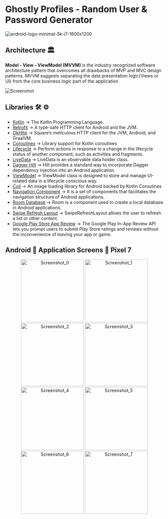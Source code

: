 # Ghostly Profiles - Random User & Password Generator



![android-logo-minimal-5k-i7-1600x1200](https://user-images.githubusercontent.com/55163968/236510652-6be8fee4-d4ff-4286-b519-66a72f6f928a.png)</br>


## Architecture 🏛

**Model - View - ViewModel (MVVM)** is the industry recognized software architecture pattern that overcomes all drawbacks of MVP and MVC design patterns. MVVM suggests separating the data presentation logic(Views or UI) from the core business logic part of the application

![Screenshot](https://miro.medium.com/v2/resize:fit:1100/format:webp/1*fEmAkjzVfRDLpHWEr4Tepg.png)


## Libraries 🛠 ⚙️
- [Kotlin](https://github.com/JetBrains/kotlin) -> The Kotlin Programming Language.
- [Retrofit](https://github.com/square/retrofit) -> A type-safe HTTP client for Android and the JVM.
- [OkHttp](https://github.com/square/okhttp) -> Square’s meticulous HTTP client for the JVM, Android, and GraalVM.
- [Coroutines](https://github.com/Kotlin/kotlinx.coroutines) -> Library support for Kotlin coroutines
- [Lifecycle](https://developer.android.com/jetpack/androidx/releases/lifecycle) -> Perform actions in response to a change in the lifecycle status of another component, such as activities and fragments.
- [LiveData](https://developer.android.com/topic/libraries/architecture/livedata) -> LiveData is an observable data holder class.
- [Dagger Hilt](https://developer.android.com/training/dependency-injection/hilt-android) -> Hilt provides a standard way to incorporate Dagger dependency injection into an Android application.
- [ViewModel](https://developer.android.com/topic/libraries/architecture/viewmodel) -> ViewModel class is designed to store and manage UI-related data in a lifecycle conscious way.
- [Coil](https://coil-kt.github.io/coil) -> An image loading library for Android backed by Kotlin Coroutines
- [Navigation Component](https://developer.android.com/guide/navigation/navigation-getting-started) -> It is a set of components that facilitates the navigation structure of Android applications.
- [Room Database](https://developer.android.com/training/data-storage/room) -> Room is a component used to create a local database in Android applications.
- [Swipe Refresh Layout](https://developer.android.com/jetpack/androidx/releases/swiperefreshlayout) -> SwipeRefreshLayout allows the user to refresh a list or other content.
- [Google Play Store App Review](https://developer.android.com/guide/playcore/in-app-review) -> The Google Play In-App Review API lets you prompt users to submit Play Store ratings and reviews without the inconvenience of leaving your app or game.

## Android 📱 Application Screens 📸 Pixel 7

<p align="center">
  <img src="https://github.com/harunuyan/GhostlyProfiles/assets/55163968/182d622e-8017-4b40-9569-8945dfad519e" alt="Screenshot_0" width="200">
  <img src="https://github.com/harunuyan/GhostlyProfiles/assets/55163968/734f6147-fb7a-42c7-a85e-1c0992219eeb" alt="Screenshot_1" width="200">
  <img src="https://github.com/harunuyan/GhostlyProfiles/assets/55163968/7301be5a-db53-4b08-a990-3e33ac08cf5e" alt="Screenshot_2" width="200">
  <img src="https://github.com/harunuyan/GhostlyProfiles/assets/55163968/97914fe8-08b8-4a50-a69e-4a00bf794857" alt="Screenshot_3" width="200">
  <img src="https://github.com/harunuyan/GhostlyProfiles/assets/55163968/e71e770f-9df0-4abe-947b-4022263a22ec" alt="Screenshot_4" width="200">
  <img src="https://github.com/harunuyan/GhostlyProfiles/assets/55163968/23bc62b1-4554-4b82-97ed-1c671eba5996" alt="Screenshot_5" width="200">
  <img src="https://github.com/harunuyan/GhostlyProfiles/assets/55163968/407ab276-0c23-4027-9cdb-adce0db251eb" alt="Screenshot_6" width="200">
  <img src="https://github.com/harunuyan/GhostlyProfiles/assets/55163968/60d6eb49-9825-44d0-8fb0-691c0bdb790a" alt="Screenshot_7" width="200">
</p>







